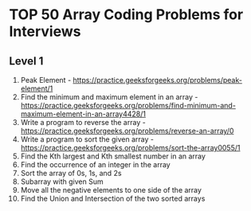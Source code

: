 # TOP 50 Array Coding Problems for Interviews

## Level 1
01. Peak Element - https://practice.geeksforgeeks.org/problems/peak-element/1
02. Find the minimum and maximum element in an array - https://practice.geeksforgeeks.org/problems/find-minimum-and-maximum-element-in-an-array4428/1
03. Write a program to reverse the array - https://practice.geeksforgeeks.org/problems/reverse-an-array/0
04. Write a program to sort the given array - https://practice.geeksforgeeks.org/problems/sort-the-array0055/1
05. Find the Kth largest and Kth smallest number in an array
06. Find the occurrence of an integer in the array
07. Sort the array of 0s, 1s, and 2s
08. Subarray with given Sum
09. Move all the negative elements to one side of the array
10. Find the Union and Intersection of the two sorted arrays

